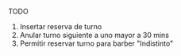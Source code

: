 TODO

1. Insertar reserva de turno
2. Anular turno siguiente a uno mayor a 30 mins
3. Permitir reservar turno para barber "Indistinto"

